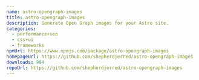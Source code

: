 ```yaml
---
name: astro-opengraph-images
title: astro-opengraph-images
description: Generate Open Graph images for your Astro site.
categories:
  - performance+seo
  - css+ui
  - frameworks
npmUrl: https://www.npmjs.com/package/astro-opengraph-images
homepageUrl: https://github.com/shepherdjerred/astro-opengraph-images
downloads: 994
repoUrl: https://github.com/shepherdjerred/astro-opengraph-images
---
```

